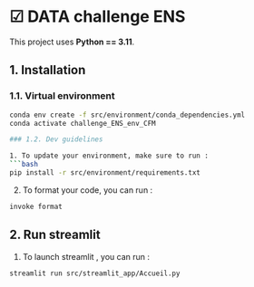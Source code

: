 
# ☑ DATA challenge ENS
This project uses **Python == 3.11**.

## 1. Installation

### 1.1. Virtual environment
```bash
conda env create -f src/environment/conda_dependencies.yml
conda activate challenge_ENS_env_CFM

### 1.2. Dev guidelines

1. To update your environment, make sure to run :
```bash
pip install -r src/environment/requirements.txt
```

2. To format your code, you can run :
```bash
invoke format
```
## 2. Run streamlit

1. To launch streamlit , you can run : 

```bash
streamlit run src/streamlit_app/Accueil.py
```

